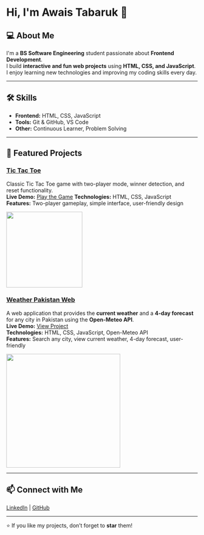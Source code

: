 # Hi, I'm Awais Tabaruk 👋

## 💻 About Me
I'm a **BS Software Engineering** student passionate about **Frontend Development**.  
I build **interactive and fun web projects** using **HTML, CSS, and JavaScript**.  
I enjoy learning new technologies and improving my coding skills every day.

---

## 🛠 Skills
- **Frontend:** HTML, CSS, JavaScript  
- **Tools:** Git & GitHub, VS Code 
- **Other:** Continuous Learner, Problem Solving

---

## 📂 Featured Projects

### [Tic Tac Toe](https://github.com/awaistabaruk/tic-tac-toe)  
Classic Tic Tac Toe game with two-player mode, winner detection, and reset functionality.  
**Live Demo:** [Play the Game](https://awaistabaruk.github.io/tic-tac-toe/)
**Technologies:** HTML, CSS, JavaScript  
**Features:** Two-player gameplay, simple interface, user-friendly design  

<img src="https://raw.githubusercontent.com/awaistabaruk/tic-tac-toe/main/images/screenshot.png" width="200" />


### [Weather Pakistan Web](https://github.com/awaistabaruk/weather-pakistan)  
A web application that provides the **current weather** and a **4-day forecast** for any city in Pakistan using the **Open-Meteo API**.  
**Live Demo:** [View Project](https://awaistabaruk.github.io/weather-pakistan/)  
**Technologies:** HTML, CSS, JavaScript, Open-Meteo API  
**Features:** Search any city, view current weather, 4-day forecast, user-friendly 

<img src="https://raw.githubusercontent.com/awaistabaruk/weather-pakistan/main/images/testing.png" width="300" />


---

## 📫 Connect with Me
[LinkedIn](https://www.linkedin.com/in/awais-tabaruk-6a0b31327) | [GitHub]( https://github.com/Awaistabaruk)

---

⭐ If you like my projects, don’t forget to **star** them!
